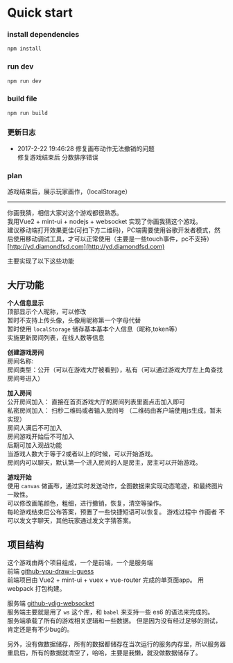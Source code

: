 # Quick start
### install dependencies
```bash
npm install
```

### run dev
```bash
npm run dev
```

### build file
```bash
npm run build
```

### 更新日志
- 2017-2-22 19:46:28 修复画布动作无法撤销的问题   
修复游戏结束后 分数排序错误


### plan
游戏结束后，展示玩家画作，（localStorage）

---

你画我猜，相信大家对这个游戏都很熟悉。   
我用Vue2 + mint-ui + nodejs + websocket 实现了你画我猜这个游戏。   
建议移动端打开效果更佳(可扫下方二维码)，PC端需要使用谷歌开发者模式，然后使用移动调试工具，才可以正常使用（主要是一些touch事件，pc不支持）   
[http://yd.diamondfsd.com](http://yd.diamondfsd.com)    

主要实现了以下这些功能   

## 大厅功能
**个人信息显示**   
顶部显示个人昵称，可以修改   
暂时不支持上传头像，头像用昵称第一个字母代替    
暂时使用 `localStorage` 储存基本基本个人信息（昵称,token等）   
实施更新房间列表，在线人数等信息            

**创建游戏房间**         
房间名称:        
房间类型：公开（可以在游戏大厅被看到），私有（可以通过游戏大厅左上角查找房间号进入）   

**加入房间**    
公开房间加入： 直接在首页游戏大厅的房间列表里面点击加入即可      
私密房间加入： 扫秒二维码或者输入房间号 （二维码由客户端使用js生成，暂未实现）      
房间人满后不可加入      
房间游戏开始后不可加入      
后期可加入观战功能      
当游戏人数大于等于2或者以上的时候，可以开始游戏。  
房间内可以聊天，默认第一个进入房间的人是房主，房主可以开始游戏。    

**游戏开始**   
使用 `canvas` 做画布，通过实时发送动作，全图数据来实现动态笔迹，和最终图片一致性。   
可以修改画笔颜色，粗细，进行撤销，恢复，清空等操作。   
每轮游戏结束后公布答案，预置了一些快捷短语可以恢复。 游戏过程中 作画者 不可以发文字聊天，其他玩家通过发文字猜答案。   


## 项目结构   
这个游戏由两个项目组成，一个是前端，一个是服务端        
前端 [github-you-draw-i-guess](https://github.com/k55k32/you-draw-i-guess)     
前端项目由  Vue2 + mint-ui + vuex + vue-router 完成的单页面app。  用 webpack 打包构建。      

服务端 [github-ydig-websocket](https://github.com/k55k32/ydig-websocket)       
服务端主要就是用了 `ws` 这个库，和 `babel` 来支持一些 es6 的语法来完成的。   
服务端承载了所有的游戏相关逻辑和一些数据。 但是因为没有经过足够的测试，肯定还是有不少bug的。   

另外，没有做数据储存，所有的数据都储存在当次运行的服务内存里，所以服务器重启后，所有的数据就清空了，哈哈，主要是我懒，就没做数据储存了。   
